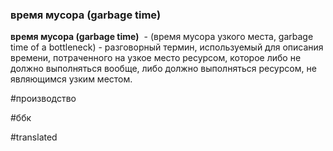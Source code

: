 ### время мусора (garbage time)

**время мусора (garbage time)**  - (время мусора узкого места, garbage time of a bottleneck) - разговорный термин, используемый для описания времени, потраченного на узкое место ресурсом, которое либо не должно выполняться вообще, либо должно выполняться ресурсом, не являющимся узким местом.

#производство

#ббк

#translated
